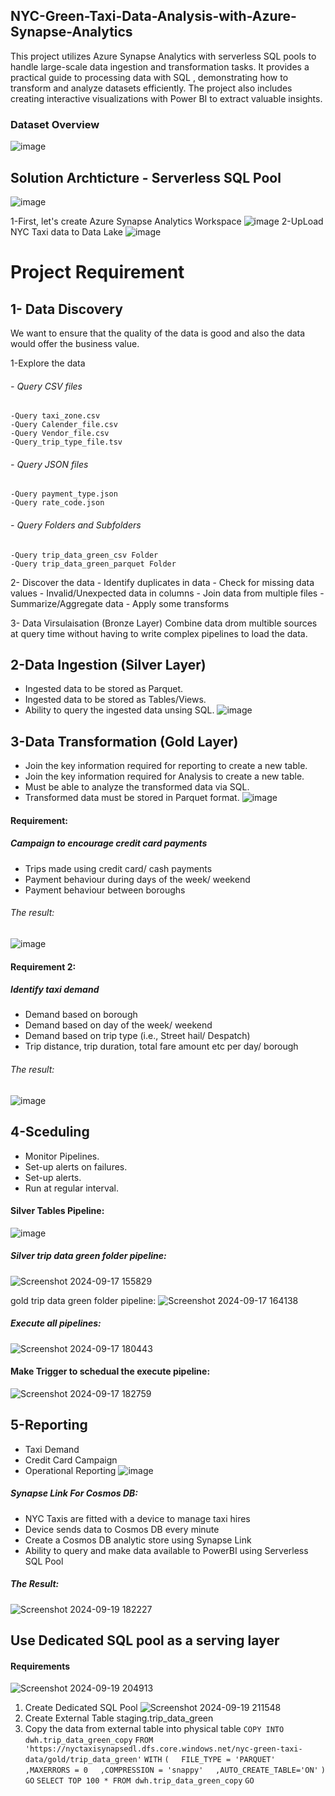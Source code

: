 ## NYC-Green-Taxi-Data-Analysis-with-Azure-Synapse-Analytics
This project utilizes Azure Synapse Analytics with serverless SQL pools to handle large-scale data ingestion and transformation tasks. It provides a practical guide to processing data with SQL , demonstrating how to transform and analyze datasets efficiently. The project also includes creating interactive visualizations with Power BI to extract valuable insights.

### Dataset Overview
![image](https://github.com/user-attachments/assets/25c4244a-7520-4c3a-8bd0-1ec4042b81cc)

## Solution Archticture - Serverless SQL Pool
![image](https://github.com/user-attachments/assets/e4523932-75f9-4c02-9552-b6e2d111a237)
 
1-First, let's create Azure Synapse Analytics Workspace
![image](https://github.com/user-attachments/assets/d64631ff-f0b5-4458-843d-e4e4cae69b14)
2-UpLoad NYC Taxi data to Data Lake
![image](https://github.com/user-attachments/assets/3cbb656b-a2b7-45c2-8c04-cfbcd9b899ac)
  

# Project Requirement
## 1- Data Discovery
We want to ensure that the quality of the data is good and also the data would offer the business value.

1-Explore the data
  ###### - Query CSV files
    -Query taxi_zone.csv 
    -Query Calender_file.csv
    -Query Vendor_file.csv
    -Query_trip_type_file.tsv
  ###### - Query JSON files
    -Query payment_type.json 
    -Query rate_code.json
  ###### - Query Folders and Subfolders
    -Query trip_data_green_csv Folder
    -Query trip_data_green_parquet Folder
    
   2- Discover the data
     - Identify duplicates in data
     - Check for missing data values
     - Invalid/Unexpected data in columns
     - Join data from multiple files
     - Summarize/Aggregate data
     - Apply some transforms
     
   3- Data Virsulaisation (Bronze Layer)
    Combine data drom multible sources at query time without having to write complex pipelines to load the data.
     
## 2-Data Ingestion (Silver Layer)
- Ingested data to be stored as Parquet.
- Ingested data to be stored as Tables/Views.
- Ability to query the ingested data unsing SQL.
![image](https://github.com/user-attachments/assets/8b5d4fe0-b9a8-48c0-b0e2-f0cb1adc3b08)


## 3-Data Transformation (Gold Layer)
- Join the key information required for reporting to create a new table.
- Join the key information required for Analysis to create a new table.
- Must be able to analyze the transformed data via SQL.
- Transformed data must be stored in Parquet format.
  ![image](https://github.com/user-attachments/assets/6eeb9227-6acc-415c-ae0c-209f7a5c4607)

#### Requirement:
##### Campaign to encourage credit card payments
  - Trips made using credit card/ cash payments
  - Payment behaviour during days of the week/ weekend
  - Payment behaviour between boroughs
###### The result:
![image](https://github.com/user-attachments/assets/9dc8bc5e-97aa-422e-b687-21eba2e2529f)

#### Requirement 2:
##### Identify taxi demand
  - Demand based on borough
  - Demand based on day of the week/ weekend
  - Demand based on trip type (i.e., Street hail/ Despatch)
  - Trip distance, trip duration, total fare amount etc per day/ borough
###### The result:
![image](https://github.com/user-attachments/assets/cdf62c55-0b49-4e9c-8277-1c4ce0566aab)


## 4-Sceduling
- Monitor Pipelines.
- Set-up alerts on failures.
- Set-up alerts.
- Run at regular interval.

#### Silver Tables Pipeline:
![image](https://github.com/user-attachments/assets/3eb28475-5281-41e6-9a74-2cbed87a9071)

##### Silver trip data green folder pipeline:
![Screenshot 2024-09-17 155829](https://github.com/user-attachments/assets/0afaa9bb-e04b-4b85-b6e0-c0a536ce411d)

gold trip data green folder pipeline:
![Screenshot 2024-09-17 164138](https://github.com/user-attachments/assets/2df344b7-a918-4b9a-83e0-8a6e4429497a)

##### Execute all pipelines:
![Screenshot 2024-09-17 180443](https://github.com/user-attachments/assets/8a30b944-ffcd-4c5b-b845-4e37a3e90231)

#### Make Trigger to schedual the execute pipeline:
![Screenshot 2024-09-17 182759](https://github.com/user-attachments/assets/8dfb2b31-8e38-4b6a-a6bf-fe2561d9764b)

## 5-Reporting
- Taxi Demand
- Credit Card Campaign
- Operational Reporting
![image](https://github.com/user-attachments/assets/bc955798-0402-4eb7-a348-dee73c7668eb)


##### Synapse Link For Cosmos DB:
- NYC Taxis are fitted with a device to manage taxi hires
- Device sends data to Cosmos DB every minute
- Create a Cosmos DB analytic store using Synapse Link 
- Ability to query and make data available to PowerBI using Serverless SQL Pool
##### The Result:
![Screenshot 2024-09-19 182227](https://github.com/user-attachments/assets/3ba9ec0e-136d-4d58-9180-a4bb4760ab8f)

## Use Dedicated SQL pool as a serving layer
#### Requirements
![Screenshot 2024-09-19 204913](https://github.com/user-attachments/assets/0de4980e-d620-4fca-8548-a55d1fc72844)
1) Create Dedicated SQL Pool
![Screenshot 2024-09-19 211548](https://github.com/user-attachments/assets/4c9e813b-3e5b-4e33-8319-c5999e6bcc64)
2) Create External Table staging.trip_data_green
3) Copy the data from external table into physical table
`COPY INTO dwh.trip_data_green_copy`
`FROM 'https://nyctaxisynapsedl.dfs.core.windows.net/nyc-green-taxi-data/gold/trip_data_green'`
`WITH`
`(`
    `FILE_TYPE = 'PARQUET'`
    `,MAXERRORS = 0`
    `,COMPRESSION = 'snappy'`
    `,AUTO_CREATE_TABLE='ON'`
`)`
`GO`
`SELECT TOP 100 * FROM dwh.trip_data_green_copy`
`GO`








